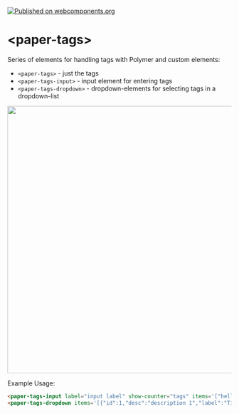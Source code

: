 [![Published on webcomponents.org](https://img.shields.io/badge/webcomponents.org-published-blue.svg)](https://www.webcomponents.org/element/polymerEl/paper-tags)

# \<paper-tags\>

Series of elements for handling tags with Polymer and custom elements:

- `<paper-tags>` - just the tags 
- `<paper-tags-input>` - input element for entering tags
- `<paper-tags-dropdown>` - dropdown-elements for selecting tags in a dropdown-list

<div>
	<img src="https://raw.githubusercontent.com/PolymerEl/paper-tags/master/images/paper-tags.png" width="600"></img>
</div>

Example Usage:

<!--
```
<custom-element-demo>
  <template>
    <link rel="import" href="paper-tags.html">
  	<link rel="import" href="paper-tags-input.html">
  	<link rel="import" href="paper-tags-dropdown.html">
    <next-code-block></next-code-block>
  </template>
</custom-element-demo>
```
-->
```html
<paper-tags-input label="input label" show-counter="tags" items='["hello", "new"]'  maxLength="10"></paper-tags-input>
<paper-tags-dropdown items='[{"id":1,"desc":"description 1","label":"Title 1"},{"id":"12345","desc":"description 4","label":"new items"},{"id":"5","desc":"description 4","label":"Hello"},{"id":6,"desc":"description 4","label":"Bar"}]' noink label="label dropdown"  value-object='{"5": "true"}' ></paper-tags-dropdown>


```


